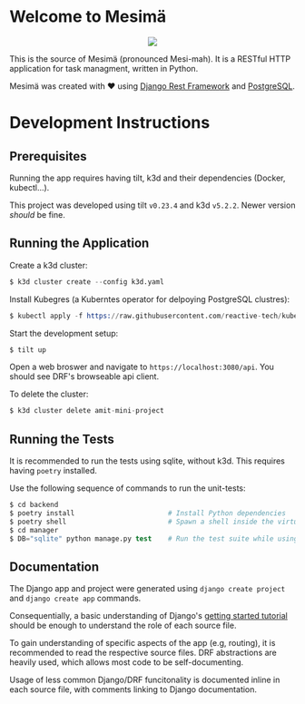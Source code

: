 # Welcome to Mesimä

<p align="center">
  <img src="https://img.shields.io/github/workflow/status/amitkummer/mesima/Integration?label=integration">
</p>

This is the source of Mesimä (pronounced Mesi-mah). It is a RESTful HTTP application for task managment, written in Python.

Mesimä was created with ❤️ using [Django Rest Framework](https://www.django-rest-framework.org/) and [PostgreSQL](https://www.postgresql.org/).

# Development Instructions

## Prerequisites

Running the app requires having tilt, k3d and their dependencies (Docker, kubectl...).

This project was developed using tilt `v0.23.4` and k3d `v5.2.2`.
Newer version *should* be fine.

## Running the Application

Create a k3d cluster:

```s
$ k3d cluster create --config k3d.yaml
```

Install Kubegres (a Kuberntes operator for delpoying PostgreSQL clustres):

```s
$ kubectl apply -f https://raw.githubusercontent.com/reactive-tech/kubegres/v1.15/kubegres.yaml
```

Start the development setup:

```s
$ tilt up
```

Open a web broswer and navigate to `https://localhost:3080/api`. You should see DRF's browseable api client.

To delete the cluster:

```s
$ k3d cluster delete amit-mini-project
```

## Running the Tests

It is recommended to run the tests using sqlite, without k3d. 
This requires having `poetry` installed.

Use the following sequence of commands to run the unit-tests:

```s
$ cd backend
$ poetry install                       # Install Python dependencies
$ poetry shell                         # Spawn a shell inside the virtual environemnt
$ cd manager
$ DB="sqlite" python manage.py test    # Run the test suite while using sqlite
```

## Documentation

The Django app and project were generated using `django create project` and `django create app` commands.

Consequentially, a basic understanding of Django's [getting started tutorial](https://docs.djangoproject.com/en/4.0/intro/tutorial01/) should be enough to understand the role of each source file.

To gain understanding of specific aspects of the app (e.g, routing), it is recommended to read the respective source files.
DRF abstractions are heavily used, which allows most code to be self-documenting.

Usage of less common Django/DRF funcitonality is documented inline in each source file, with comments linking to Django documentation. 
